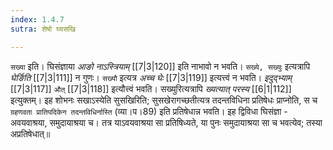 ```yaml
---
index: 1.4.7
sutra: शेषो घ्यसखि

---
```

   `सख्या` इति। घिसंज्ञाया _आङो नाऽस्त्रियाम्_ [[7|3|120]]  इति नाभावो न भवति। `सख्ये, सख्युः` इत्यत्रापि _घेर्ङिति_ [[7|3|111]]  न गुणः। `सख्यौ` इत्यत्र _अच्च घेः_ [[7|3|119]]  इत्यत्त्वं न भवति। _इदुद्भ्याम्_ [[7|3|117]]  `औत्`  [[7|3|118]]  इत्यौत्त्वं भवति। सख्युरित्यत्रापि _ख्यत्यात्‌ परस्य_ [[6|1|112]]  इत्युक्तम्। इह शोभनः सखाऽस्येति सुसखिरिति; सुसखेरागच्छतीत्यत्र तदन्तविधिना प्रतिषेधः प्राप्नोति, स च `ग्रहणवता प्रातिपदिकेन तदन्तविधिर्नास्ति` (व्या।प।89) इति प्रतिषेधान्न भवति। इह द्विविधा घिसंज्ञा -  अवयवाश्रया, समुदायाश्रया च। तत्र याऽवयवाश्रया सा प्रतिषिध्यते, या पुनः समुदायाश्रया सा च भवत्येव; तस्या अप्रतिषेधात्॥